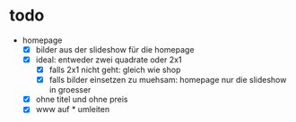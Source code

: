 # todo
- homepage
  - [x] bilder aus der slideshow für die homepage
  - [x] ideal: entweder zwei quadrate oder 2x1
    - [x] falls 2x1 nicht geht: gleich wie shop
    - [x] falls bilder einsetzen zu muehsam: homepage nur die slideshow in groesser
  - [x] ohne titel und ohne preis
  - [x] www auf * umleiten